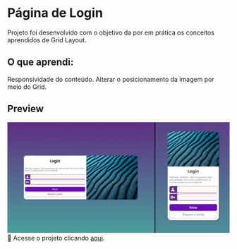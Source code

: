 # Página de Login

Projeto foi desenvolvido com o objetivo da por em prática os conceitos aprendidos de Grid Layout.

## O que aprendi:

Responsividade do conteúdo.
Alterar o posicionamento da imagem por meio do Grid.

## Preview
![preview](imagem/preview.png)
📁 Acesse o projeto clicando [aqui](https://alvarenga-io.github.io/login-responsivo).
